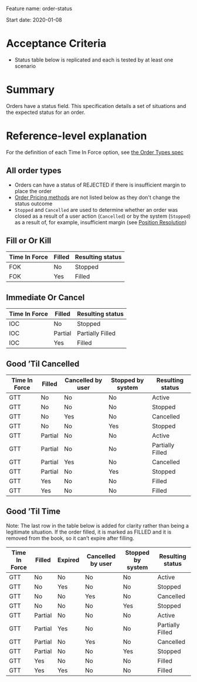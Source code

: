 Feature name: order-status

Start date: 2020-01-08

# Acceptance Criteria
- Status table below is replicated and each is tested by at least one scenario

# Summary
Orders have a status field. This specification details a set of situations and the expected status for an order.

# Reference-level explanation
For the definition of each Time In Force option, see [the Order Types spec](./0014-order-types.md#time-in-force-validity)

## All order types
* Orders can have a status of REJECTED if there is insufficient margin to place the order
* [Order Pricing methods](./0014-order-types.md#order-pricing-methods) are not listed below as they don't change the status outcome
* `Stopped` and `Cancelled` are used to determine whether an order was closed as a result of a user action (`Cancelled`) or by the system (`Stopped`) as a result of, for example, insufficient margin (see [Position Resolution](./0012-position-resoluton.md#position-resolution-algorithm))

## Fill or Or Kill
| Time In Force | Filled | Resulting status |
|---------------|--------|------------------|
|      FOK      |   No   |      Stopped     |
|      FOK      |   Yes  |      Filled      |


## Immediate Or Cancel
| Time In Force | Filled  | Resulting status |
|---------------|---------|------------------|
|      IOC      |    No   |      Stopped     |
|      IOC      | Partial |      Partially Filled      |
|      IOC      |   Yes   |  Filled |


## Good ’Til Cancelled
| Time In Force | Filled  | Cancelled by user | Stopped by system | Resulting status |
|---------------|---------|-------------------|-------------------|------------------|
|      GTT      |    No   |         No        |         No        |      Active      |
|      GTT      |    No   |         No        |         No        |      Stopped     |
|      GTT      |    No   |        Yes        |         No        |     Cancelled    |
|      GTT      |    No   |         No        |        Yes        |      Stopped     |
|      GTT      | Partial |         No        |         No        |      Active      |
|      GTT      | Partial |         No        |         No        | Partially Filled |
|      GTT      | Partial |        Yes        |         No        |     Cancelled    |
|      GTT      | Partial |         No        |        Yes        |      Stopped     |
|      GTT      |   Yes   |         No        |         No        |      Filled      |
|      GTT      |   Yes   |         No        |         No        |      Filled      |

## Good ’Til Time
Note: The last row in the table below is added for clarity rather than being a legitimate situation. If the order filled, it is marked as FILLED and it is removed from the book, so it can’t expire after filling. 

| Time In Force | Filled  | Expired | Cancelled by user | Stopped by system | Resulting status |
|---------------|---------|---------|-------------------|-------------------|------------------|
|      GTT      |    No   |    No   |         No        |         No        |      Active      |
|      GTT      |    No   |   Yes   |         No        |         No        |      Stopped     |
|      GTT      |    No   |    No   |        Yes        |         No        |     Cancelled    |
|      GTT      |    No   |    No   |         No        |        Yes        |      Stopped     |
|      GTT      | Partial |    No   |         No        |         No        |      Active      |
|      GTT      | Partial |   Yes   |         No        |         No        | Partially Filled |
|      GTT      | Partial |    No   |        Yes        |         No        |     Cancelled    |
|      GTT      | Partial |    No   |         No        |        Yes        |      Stopped     |
|      GTT      |   Yes   |    No   |         No        |         No        |      Filled      |
|      GTT      |   Yes   |   Yes   |         No        |         No        |      Filled      |